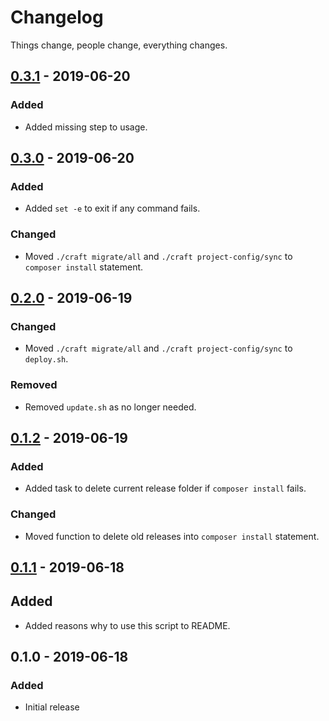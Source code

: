# Changelog

Things change, people change, everything changes.

## [0.3.1](https://github.com/elfacht/craft-deploy/compare/0.3.0...0.3.1) - 2019-06-20
### Added
- Added missing step to usage.

## [0.3.0](https://github.com/elfacht/craft-deploy/compare/0.2.0...0.3.0) - 2019-06-20
### Added
- Added `set -e` to exit if any command fails.
### Changed
- Moved `./craft migrate/all` and `./craft project-config/sync` to `composer install` statement.

## [0.2.0](https://github.com/elfacht/craft-deploy/compare/0.1.2...0.2.0) - 2019-06-19
### Changed
- Moved `./craft migrate/all` and `./craft project-config/sync` to `deploy.sh`.
### Removed
- Removed `update.sh` as no longer needed.

## [0.1.2](https://github.com/elfacht/craft-deploy/compare/0.1.1...0.1.2) - 2019-06-19
### Added
- Added task to delete current release folder if `composer install` fails.
### Changed
- Moved function to delete old releases into `composer install` statement.

## [0.1.1](https://github.com/elfacht/craft-deploy/compare/0.1.0...0.1.1) - 2019-06-18
## Added
- Added reasons why to use this script to README.

## 0.1.0 - 2019-06-18
### Added
- Initial release